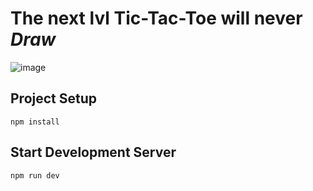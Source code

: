 # The next lvl Tic-Tac-Toe will never ***Draw***
![image](https://github.com/user-attachments/assets/802b8ba7-519a-495b-b9fd-72fb14ffc0bf)

## Project Setup
```
npm install
```

## Start Development Server
```
npm run dev
```
